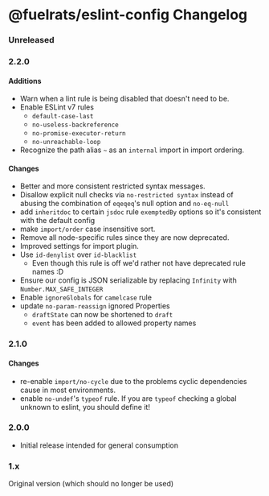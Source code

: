 # @fuelrats/eslint-config Changelog


### Unreleased





### 2.2.0

#### Additions
* Warn when a lint rule is being disabled that doesn't need to be.
* Enable ESLint v7 rules
  * `default-case-last`
  * `no-useless-backreference`
  * `no-promise-executor-return`
  * `no-unreachable-loop`
* Recognize the path alias `~` as an `internal` import in import ordering.


#### Changes
* Better and more consistent restricted syntax messages.
* Disallow explicit null checks via `no-restricted syntax` instead of abusing the combination of `eqeqeq`'s null option and `no-eq-null`
* add `inheritdoc` to certain `jsdoc` rule `exemptedBy` options so it's consistent with the default config
* make `import/order` case insensitive sort.
* Remove all node-specific rules since they are now deprecated.
* Improved settings for import plugin.
* Use `id-denylist` over `id-blacklist`
  * Even though this rule is off we'd rather not have deprecated rule names :D
* Ensure our config is JSON serializable by replacing `Infinity` with `Number.MAX_SAFE_INTEGER`
* Enable `ignoreGlobals` for `camelcase` rule
* update `no-param-reassign` ignored Properties
  * `draftState` can now be shortened to `draft`
  * `event` has been added to allowed property names





### 2.1.0

#### Changes
* re-enable `import/no-cycle` due to the problems cyclic dependencies cause in most environments.
* enable `no-undef`'s `typeof` rule. If you are `typeof` checking a global unknown to eslint, you should define it!





### 2.0.0

* Initial release intended for general consumption





### 1.x

Original version (which should no longer be used)
